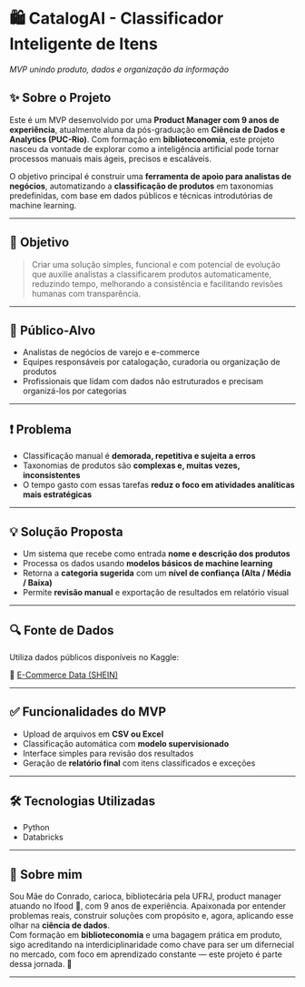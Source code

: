 # 🛍️ CatalogAI - Classificador Inteligente de Itens  
*MVP unindo produto, dados e organização da informação*

## ✨ Sobre o Projeto

Este é um MVP desenvolvido por uma **Product Manager com 9 anos de experiência**, atualmente aluna da pós-graduação em **Ciência de Dados e Analytics (PUC-Rio)**. Com formação em **biblioteconomia**, este projeto nasceu da vontade de explorar como a inteligência artificial pode tornar processos manuais mais ágeis, precisos e escaláveis.

O objetivo principal é construir uma **ferramenta de apoio para analistas de negócios**, automatizando a **classificação de produtos** em taxonomias predefinidas, com base em dados públicos e técnicas introdutórias de machine learning.

---

## 🎯 Objetivo

> Criar uma solução simples, funcional e com potencial de evolução que auxilie analistas a classificarem produtos automaticamente, reduzindo tempo, melhorando a consistência e facilitando revisões humanas com transparência.

---

## 👥 Público-Alvo

- Analistas de negócios de varejo e e-commerce  
- Equipes responsáveis por catalogação, curadoria ou organização de produtos  
- Profissionais que lidam com dados não estruturados e precisam organizá-los por categorias  

---

## ❗ Problema

- Classificação manual é **demorada, repetitiva e sujeita a erros**
- Taxonomias de produtos são **complexas e, muitas vezes, inconsistentes**
- O tempo gasto com essas tarefas **reduz o foco em atividades analíticas mais estratégicas**

---

## 💡 Solução Proposta

- Um sistema que recebe como entrada **nome e descrição dos produtos**
- Processa os dados usando **modelos básicos de machine learning**
- Retorna a **categoria sugerida** com um **nível de confiança (Alta / Média / Baixa)**
- Permite **revisão manual** e exportação de resultados em relatório visual

---

## 🔍 Fonte de Dados

Utiliza dados públicos disponíveis no Kaggle:

📁 [E-Commerce Data (SHEIN)](https://www.kaggle.com/datasets/oleksiimartusiuk/e-commerce-data-shein)

---

## ✅ Funcionalidades do MVP

- Upload de arquivos em **CSV ou Excel**
- Classificação automática com **modelo supervisionado**
- Interface simples para revisão dos resultados
- Geração de **relatório final** com itens classificados e exceções

---

## 🛠️ Tecnologias Utilizadas

- Python  
- Databricks

---

## 💬 Sobre mim

Sou Mãe do Conrado, carioca, bibliotecária pela UFRJ, product manager atuando no Ifood 🍔, com 9 anos de experiência. Apaixonada por entender problemas reais, construir soluções com propósito e, agora, aplicando esse olhar na **ciência de dados**.  
Com formação em **biblioteconomia** e uma bagagem prática em produto, sigo acreditando na interdiciplinaridade como chave para ser um difernecial no mercado, com foco em aprendizado constante — este projeto é parte dessa jornada. 💙

---

